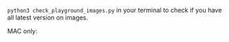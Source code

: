 `python3 check_playground_images.py` in your terminal to check if you have all latest version on 
images.


MAC only:
